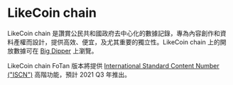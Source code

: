 # LikeCoin chain

LikeCoin chain 是讚賞公民共和國政府去中心化的數據記錄，專為內容創作和資料產權而設計，提供高效、便宜，及尤其重要的獨立性。LikeCoin chain 上的開放數據可在 [Big Dipper](http://likecoin.bigdipper.live/) 上瀏覽。

LikeCoin chain FoTan 版本將提供 [International Standard Content Number \("ISCN"\)](https://docs.like.co/v/zh/guides/decentralized-publishing/what-is-iscn) 高階功能，預計 2021 Q3 年推出。

